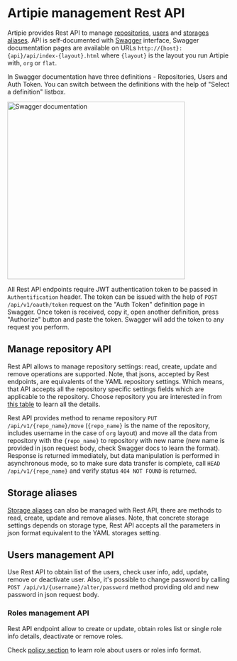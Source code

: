 # Artipie management Rest API

Artipie provides Rest API to manage [repositories](./Configuration-Repository), [users](./Configuration-Credentials) 
and [storages aliases](./Configuration-Storage#Storage-Aliases). API is self-documented with [Swagger](https://swagger.io/)
interface, Swagger documentation pages are available on URLs `http://{host}:{api}/api/index-{layout}.html` where
`{layout}` is the layout you run Artipie with, `org` or `flat`.

In Swagger documentation have three definitions - Repositories, Users and Auth Token. You can switch
between the definitions with the help of "Select a definition" listbox.

<img src="https://user-images.githubusercontent.com/14931449/193015387-3e25f937-7f23-4b27-884c-f183ca9dc8a0.png" alt="Swagger documentation" width="400"/>

All Rest API endpoints require JWT authentication token to be passed in `Authentification` header. 
The token can be issued with the help of `POST /api/v1/oauth/token` request on the "Auth Token" 
definition page in Swagger. Once token is received, copy it, open another definition, press 
"Authorize" button and paste the token. Swagger will add the token to any request you perform.

## Manage repository API

Rest API allows to manage repository settings: read, create, update and remove operations are supported. 
Note, that jsons, accepted by Rest endpoints, are equivalents of the YAML repository settings. Which means, 
that API accepts all the repository specific settings fields which are applicable to the repository. 
Choose repository you are interested in from [this table](./Configuration-Repository#Supported-repository-types) 
to learn all the details. 

Rest API provides method to rename repository `PUT /api/v1/{repo_name}/move` (`{repo_name}` is the 
name of the repository, includes username in the case of `org` layout) and move all the data
from repository with the `{repo_name}` to repository with new name (new name is provided in json 
request body, check Swagger docs to learn the format). Response is returned immediately, but data 
manipulation is performed in asynchronous mode, so to make sure data transfer is complete, 
call `HEAD /api/v1/{repo_name}` and verify status `404 NOT FOUND` is returned.

## Storage aliases
[Storage aliases](./Configuration-Storage#Storage-Aliases) can also be managed with Rest API, 
there are methods to read, create, update and remove aliases. Note, that concrete storage settings 
depends on storage type, Rest API accepts all the parameters in json format equivalent to the 
YAML storages setting. 

## Users management API

Use Rest API to obtain list of the users, check user info, add, update, remove or deactivate user. Also, it's
possible to change password by calling `POST /api/v1/{username}/alter/password` method providing
old and new password in json request body.

### Roles management API

Rest API endpoint allow to create or update, obtain roles list or single role info details, 
deactivate or remove roles.  

Check [policy section](./Configuration-Policy) to learn role about users or roles info format.
